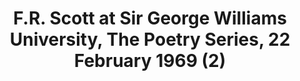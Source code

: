---
layout: manifest
title: F.R. Scott at Sir George Williams University, The Poetry Series, 22 February
  1969 (2)
manifest_name: f-r-scott-at-sir-george-williams-university-the-poetry-series-22-february-1969-2-

---